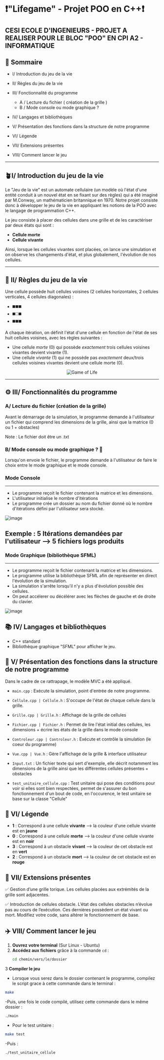 # ❗"Lifegame" - Projet POO en C++❗

## CESI ECOLE D'INGENIEURS - PROJET A REALISER POUR LE BLOC "POO" EN CPI A2 - INFORMATIQUE

## 📜 **Sommaire**

- I/ Introduction du jeu de la vie
      
- II/ Règles du jeu de la vie
      
- III/ Fonctionnalité du programme
      
   -  A / Lecture du fichier ( création de la grille )
   -  B / Mode console ou mode graphique ? 

-  IV/ Langages et bibliothèques
  
-  V/ Présentation des fonctions dans la structure de notre programme

-  VI/ Légende
      
-  VII/ Extensions présentes
      
-  VIII/ Comment lancer le jeu

----------------------
##  **🪴I/ Introduction du jeu de la vie**

Le "Jeu de la vie" est un automate cellulaire (un modèle où l'état d'une entité conduit à un nouvel état en se fixant sur des règles) qui a été imaginé par M.Conway, un mathématicien britannique en 1970. Notre projet consiste donc à développer le jeu de la vie en appliquant les notions de la POO avec le langage de programmation C++.

Le jeu consiste à placer des cellules dans une grille et de les caractériser par deux états qui sont :
-  **Cellule morte**
-  **Cellule vivante**

Ainsi, lorsque les cellules vivantes sont placées, on lance une simulation et on observe les changements d'état, et plus globalement, l'évolution de nos cellules.

----------------------

## **📏 II/ Règles du jeu de la vie**

Une cellule possède huit cellules voisines (2 cellules horizontales, 2 cellules verticales, 4 cellules diagonales) :
- ◼️◼️◼️ 
- ◼️◻️◼️ 
- ◼️◼️◼️

A chaque itération, on définit l'état d'une cellule en fonction de l'état de ses huit cellules voisines, avec les règles suivantes :

-  Une cellule *morte* (0) qui possède *exactement* trois cellules voisines vivantes devient vivante (1).
-  Une cellule *vivante* (1) qui ne possède pas *exactement* deux/trois cellules voisines vivantes devient une cellule morte (0).

<p align="center">
  <img src="https://github.com/user-attachments/assets/a8637444-208c-466c-8484-63e368080606" alt="Game of Life">
</p>

--------------------

## **⚙️ III/ Fonctionnalités du programme**

### **A/ Lecture du fichier (création de la grille)**

Avant le démarrage de la simulation, le programme demande à l'utilisateur un fichier qui comprend les dimensions de la grille, ainsi que la matrice (0 ou 1 + obstacles)

Note : Le fichier doit être un .txt

### **B/ Mode console ou mode graphique ? 🤔**

Lorsqu'on envoie le fichier, le programme demande à l'utilisateur de faire le choix entre le mode graphique et le mode console.

### Mode Console
----------
-  Le programme reçoit le fichier contenant la matrice et les dimensions.
-  L'utilisateur initialise le nombre d'itérations
-  Le programme crée un dossier au nom du fichier donné où le nombre d'itérations défini par l'utilisateur sera stocké.


![image](https://github.com/user-attachments/assets/6558483c-96b6-4c1b-b587-5d56e43469a7)


Exemple : 5 Itérations demandées par l'utilisateur --> 5 fichiers logs produits
----------

### Mode Graphique (bibliothèque SFML)

----------
-  Le programme reçoit le fichier contenant la matrice et les dimensions.
-  Le programme utilise la bibliothèque SFML afin de représenter en direct l'évolution de la simulation.
-  La simulation s'arrête lorsqu'il n'y a plus d'évolution possible des cellules.
-  On peut accélerer ou décélérer avec les flèches de gauche et de droite du clavier.

![image](https://github.com/user-attachments/assets/ab56ee01-bede-41ae-a281-5a452a9c4471)


##  **📚 IV/ Langages et bibliothèques**

-  C++ standard
-  Bibliothèque graphique "SFML" pour afficher le jeu.

## **🚧 V/ Présentation des fonctions dans la structure de notre programme**
Dans le cadre de ce rattrapage, le modèle MVC a été appliqué.

- ```main.cpp``` : Exécute la simulation, point d'entrée de notre programme.  

- ```Cellule.cpp | Cellule.h``` : S'occupe de l'état de chaque cellule dans la grille.

- ```Grille.cpp | Grille.h``` : Affichage de la grille de cellules

- ```Fichier.cpp | Fichier.h``` : Permet de lire l'état initial des cellules, les dimensions + écrire les états de la grille dans le mode console

- ```Controleur.cpp | Controleur.h``` : Exécute et contrôle la simulation (le coeur du programme)

- ```Vue.cpp | Vue.h``` : Gère l'affichage de la grille & interface utilisateur

- ```Input.txt``` : Un fichier texte qui sert d'exemple, elle décrit notamment les dimensions de la grille ainsi que les différentes cellules présentes + obstacles

- ```test_unitaire_cellule.cpp``` : Test unitaire qui pose des conditions pour voir si elles sont bien respectées, permet de s'assurer du bon fonctionnement d'un bout de code, en l'occurence, le test unitaire se base sur la classe "Cellule"

## **🧭 VI/ Légende**

- **1** : Correspond à une cellule **vivante** --> la couleur d'une cellule vivante est en **jaune**  
- **0** : Correspond à une cellule **morte** --> la couleur d'une cellule vivante est en **noir**  
- **3** : Correspond à un obstacle **vivant** --> la couleur de cet obstacle est en **vert**  
- **2** : Correspond à un obstacle **mort** --> la couleur de cet obstacle est en **rouge**  

## **🌻 VII/ Extensions présentes**

✅ Gestion d’une grille torique. Les cellules placées aux extrémités de la grille sont adjacentes.  

✅ Introduction de cellules obstacle. L’état des cellules obstacles n’évolue pas au cours de l’exécution. Ces dernières possèdent un état vivant ou mort. Modifiez votre code, sans altérer le fonctionnement de base.  


## **✈️ VIII/ Comment lancer le jeu**

1. **Ouvrez votre terminal** (Sur Linux - Ubuntu)  
2. **Accédez aux fichiers** grâce à la commande `cd` :  
   ```bash
   cd chemin/vers/le/dossier 
3 **Compiler le jeu**
- Lorsque vous serez dans le dossier contenant le programme, compilez le script grace à cette commande dans le terminal :
```bash
make
```
-Puis, une fois le code compilé, utilisez cette commande dans le même dossier :
```bash
./main
```
- Pour le test unitaire :
```bash
make test
```
-Puis :
```bash
./test_unitaire_cellule
```
